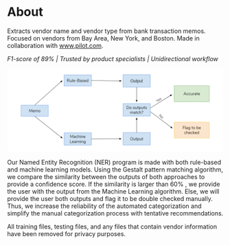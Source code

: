 # About
Extracts vendor name and vendor type from bank transaction memos. Focused on vendors from Bay Area, New York, and Boston. Made in collaboration with www.pilot.com.

*F1-score of 89% | Trusted by product specialists | Unidirectional workflow*

![Final Design](FinalDesign.PNG)

Our Named Entity Recognition (NER) program is made with both rule-based and machine learning models.
Using the Gestalt pattern matching algorithm, we compare the similarity between the outputs of both approaches to provide a confidence score.
If the similarity is larger than 60% , we provide the user with the output from the Machine Learning algorithm.
Else, we will provide the user both outputs and flag it to be double checked manually.
Thus, we increase the reliability of the automated categorization and simplify the manual categorization process with tentative recommendations.

All training files, testing files, and any files that contain vendor information have been removed for privacy purposes.
